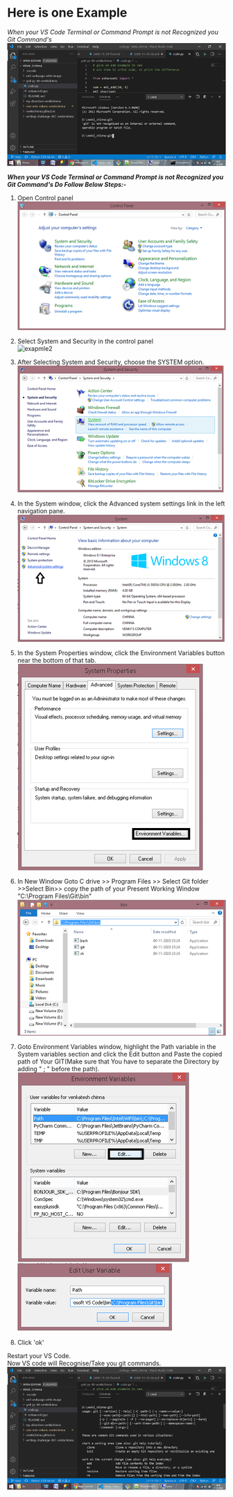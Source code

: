 # Here is one Example

_When your VS Code Terminal or Command Prompt is not Recognized you Git Command's_    
![picture1](problem.png)  

**_When your VS Code Terminal or Command Prompt is not Recognized you Git Command's Do Follow Below Steps:-_**

1. Open Control panel    
![example1](step1.png)   

2. Select System and Security in the control panel     
![exapmle2](step.png)     

3. After Selecting System and Security, choose the SYSTEM option.    
![example3](step3.png)     

4. In the System window, click the Advanced system settings link in the left navigation pane.      
![example4](step4.png)    

5. In the System Properties window, click the Environment Variables button near the bottom of that tab.     
![example5](step5.png)  

6. In New Window Goto C drive >> Program Files >> Select Git folder >>Select Bin>> copy the path of your Present Working Window "C:\Program Files\Git\bin"      
![example6](step6.png)     

7. Goto Environment Variables window, highlight the Path variable in the System variables section and click the Edit button and Paste the copied path of Your GIT(Make sure that You have to separate the Directory by adding " ; " before the path).  
![example7](step7.png) ![example8](step7a.png)   

8. Click 'ok'   

Restart your VS Code.     
Now VS code will Recognise/Take you git commands.      
![final result](finalresult.png)    
